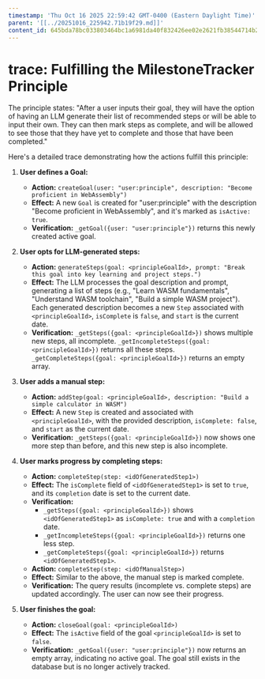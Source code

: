 ```yaml
---
timestamp: 'Thu Oct 16 2025 22:59:42 GMT-0400 (Eastern Daylight Time)'
parent: '[[../20251016_225942.71b19f29.md]]'
content_id: 645bda78bc033803464bc1a6981da40f832426ee02e2621fb38544714b22ff7d
---
```


# trace: Fulfilling the MilestoneTracker Principle

The principle states: "After a user inputs their goal, they will have the option of having an LLM generate their list of recommended steps or will be able to input their own. They can then mark steps as complete, and will be allowed to see those that they have yet to complete and those that have been completed."

Here's a detailed trace demonstrating how the actions fulfill this principle:

1. **User defines a Goal:**
   * **Action:** `createGoal(user: "user:principle", description: "Become proficient in WebAssembly")`
   * **Effect:** A new `Goal` is created for "user:principle" with the description "Become proficient in WebAssembly", and it's marked as `isActive: true`.
   * **Verification:** `_getGoal({user: "user:principle"})` returns this newly created active goal.

2. **User opts for LLM-generated steps:**
   * **Action:** `generateSteps(goal: <principleGoalId>, prompt: "Break this goal into key learning and project steps.")`
   * **Effect:** The LLM processes the goal description and prompt, generating a list of steps (e.g., "Learn WASM fundamentals", "Understand WASM toolchain", "Build a simple WASM project"). Each generated description becomes a new `Step` associated with `<principleGoalId>`, `isComplete` is `false`, and `start` is the current date.
   * **Verification:** `_getSteps({goal: <principleGoalId>})` shows multiple new steps, all incomplete. `_getIncompleteSteps({goal: <principleGoalId>})` returns all these steps. `_getCompleteSteps({goal: <principleGoalId>})` returns an empty array.

3. **User adds a manual step:**
   * **Action:** `addStep(goal: <principleGoalId>, description: "Build a simple calculator in WASM")`
   * **Effect:** A new `Step` is created and associated with `<principleGoalId>`, with the provided description, `isComplete: false`, and `start` as the current date.
   * **Verification:** `_getSteps({goal: <principleGoalId>})` now shows one more step than before, and this new step is also incomplete.

4. **User marks progress by completing steps:**
   * **Action:** `completeStep(step: <idOfGeneratedStep1>)`
   * **Effect:** The `isComplete` field of `<idOfGeneratedStep1>` is set to `true`, and its `completion` date is set to the current date.
   * **Verification:**
     * `_getSteps({goal: <principleGoalId>})` shows `<idOfGeneratedStep1>` as `isComplete: true` and with a `completion` date.
     * `_getIncompleteSteps({goal: <principleGoalId>})` returns one less step.
     * `_getCompleteSteps({goal: <principleGoalId>})` returns `<idOfGeneratedStep1>`.
   * **Action:** `completeStep(step: <idOfManualStep>)`
   * **Effect:** Similar to the above, the manual step is marked complete.
   * **Verification:** The query results (incomplete vs. complete steps) are updated accordingly. The user can now see their progress.

5. **User finishes the goal:**
   * **Action:** `closeGoal(goal: <principleGoalId>)`
   * **Effect:** The `isActive` field of the goal `<principleGoalId>` is set to `false`.
   * **Verification:** `_getGoal({user: "user:principle"})` now returns an empty array, indicating no active goal. The goal still exists in the database but is no longer actively tracked.
